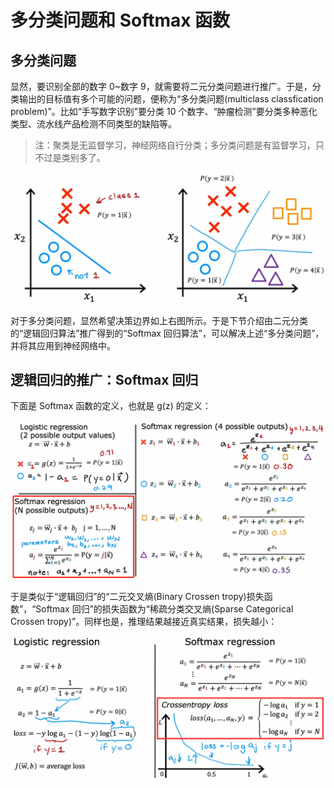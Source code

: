 # 多分类问题和 Softmax 函数

## 多分类问题

显然，要识别全部的数字 0~数字 9，就需要将二元分类问题进行推广。于是，分类输出的目标值有多个可能的问题，便称为“多分类问题(multiclass classfication problem)”。比如“手写数字识别”要分类 10 个数字、“肿瘤检测”要分类多种恶化类型、流水线产品检测不同类型的缺陷等。

> 注：聚类是无监督学习，神经网络自行分类；多分类问题是有监督学习，只不过是类别多了。

![image.png](../images/neural/二元分类推广到多分类.png)

对于多分类问题，显然希望决策边界如上右图所示。于是下节介绍由二元分类的“逻辑回归算法”推广得到的“Softmax 回归算法”，可以解决上述“多分类问题”，并将其应用到神经网络中。

## 逻辑回归的推广：Softmax 回归

下面是 Softmax 函数的定义，也就是 g(z) 的定义：

![image.png](../images/neural/Softmax回归算法的模型.png)

于是类似于“逻辑回归”的“二元交叉熵(Binary Crossen tropy)损失函数”，“Softmax 回归”的损失函数为“稀疏分类交叉熵(Sparse Categorical Crossen tropy)”。同样也是，推理结果越接近真实结果，损失越小：

![image.png](../images/neural/Softmax回归算法的损失函数.png)
